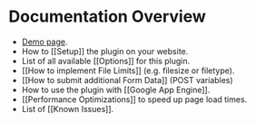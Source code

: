 # Documentation Overview

* [Demo page](http://aquantum-demo.appspot.com/file-upload).
* How to [[Setup]] the plugin on your website.
* List of all available [[Options]] for this plugin.
* [[How to implement File Limits]] (e.g. filesize or filetype).
* [[How to submit additional Form Data]] (POST variables)
* How to use the plugin with [[Google App Engine]].
* [[Performance Optimizations]] to speed up page load times.
* List of [[Known Issues]].
